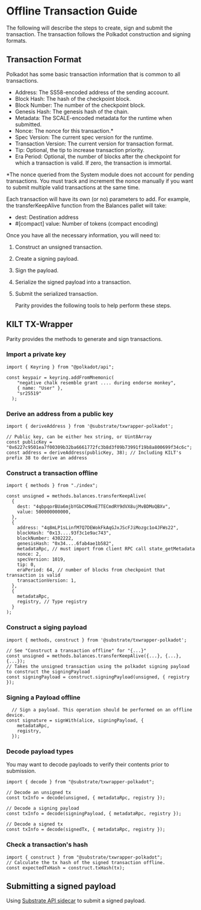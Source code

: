 # Offline Transaction Guide

The following will describe the steps to create, sign and submit the transaction. The transaction follows the Polkadot construction and signing formats.

## Transaction Format

Polkadot has some basic transaction information that is common to all transactions.

- Address: The SS58-encoded address of the sending account.
- Block Hash: The hash of the checkpoint block.
- Block Number: The number of the checkpoint block.
- Genesis Hash: The genesis hash of the chain.
- Metadata: The SCALE-encoded metadata for the runtime when submitted.
- Nonce: The nonce for this transaction.\*
- Spec Version: The current spec version for the runtime.
- Transaction Version: The current version for transaction format.
- Tip: Optional, the tip to increase transaction priority.
- Era Period: Optional, the number of blocks after the checkpoint for which a transaction is valid. If zero, the transaction is immortal.

\*The nonce queried from the System module does not account for pending transactions. You must track and increment the nonce manually if you want to submit multiple valid transactions at the same time.

Each transaction will have its own (or no) parameters to add. For example, the transferKeepAlive function from the Balances pallet will take:

- dest: Destination address
- #[compact] value: Number of tokens (compact encoding)

Once you have all the necessary information, you will need to:

1. Construct an unsigned transaction.
2. Create a signing payload.
3. Sign the payload.
4. Serialize the signed payload into a transaction.
5. Submit the serialized transaction.
   
   Parity provides the following tools to help perform these steps.

## KILT TX-Wrapper

Parity provides the methods to generate and sign transactions.

### Import a private key

```JS
import { Keyring } from "@polkadot/api";

const keypair = keyring.addFromMnemonic(
    "negative chalk resemble grant .... during endorse monkey",
    { name: "User" },
    "sr25519"
  );
```

### Derive an address from a public key

```JS
import { deriveAddress } from '@substrate/txwrapper-polkadot';

// Public key, can be either hex string, or Uint8Array
const publicKey = "0x6227c9501ea7f00309b32ba6661772fc3b8d3f09b73991f19b8a800699f34c6c";
const address = deriveAddress(publicKey, 38); // Including KILT's prefix 38 to derive an address
```

### Construct a transaction offline

```JS
import { methods } from "./index";

const unsigned = methods.balances.transferKeepAlive(
  {
    dest: "4qbpqorBUa6mjbYGbCXMkmE7TECmdRY9dVX8ujMvBDMoQBXv",
    value: 500000000000,
  },
  {
    address: "4q8mLP1sLinfM7Q7DEWokFkAqGJxJScFJiMozgc1o4JFWs22",
    blockHash: "0x13....93f3c1e9ac743",
    blockNumber: 4302222,
    genesisHash: "0x34....6fab4ae1b582",
    metadataRpc, // must import from client RPC call state_getMetadata
    nonce: 2,
    specVersion: 1019,
    tip: 0,
    eraPeriod: 64, // number of blocks from checkpoint that transaction is valid
    transactionVersion: 1,
  },
  {
    metadataRpc,
    registry, // Type registry
  }
);
```

### Construct a siging payload

```JS
import { methods, construct } from '@substrate/txwrapper-polkadot';

// See "Construct a transaction offline" for "{...}"
const unsigned = methods.balances.transferKeepAlive({...}, {...}, {...});
// Takes the unsigned transaction using the polkadot signing payload to construct the signingPayload
const signingPayload = construct.signingPayload(unsigned, { registry });
```

### Signing a Payload offline

```JS
  // Sign a payload. This operation should be performed on an offline device.
const signature = signWith(alice, signingPayload, {
    metadataRpc,
    registry,
  });

```

### Decode payload types

You may want to decode payloads to verify their contents prior to submission.

```JS
import { decode } from "@substrate/txwrapper-polkadot";

// Decode an unsigned tx
const txInfo = decode(unsigned, { metadataRpc, registry });

// Decode a signing payload
const txInfo = decode(signingPayload, { metadataRpc, registry });

// Decode a signed tx
const txInfo = decode(signedTx, { metadataRpc, registry });
```

### Check a transaction's hash

```JS
import { construct } from "@substrate/txwrapper-polkadot";
// Calculate the tx hash of the signed transaction offline.
const expectedTxHash = construct.txHash(tx);
```

## Submitting a signed payload

Using [Substrate API sidecar](https://github.com/paritytech/substrate-api-sidecar) to submit a signed payload.
